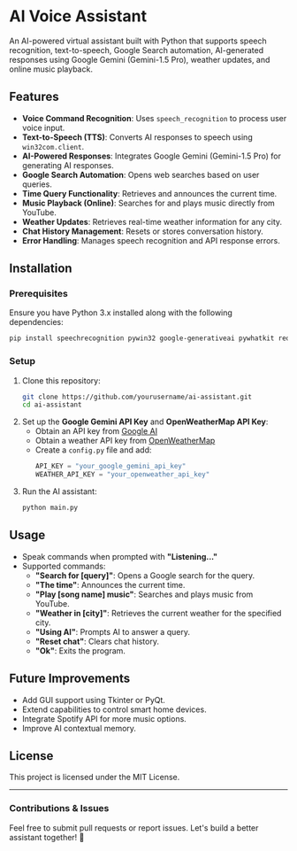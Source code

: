 # AI Voice Assistant

An AI-powered virtual assistant built with Python that supports speech recognition, text-to-speech, Google Search automation, AI-generated responses using Google Gemini (Gemini-1.5 Pro), weather updates, and online music playback.

## Features
- **Voice Command Recognition**: Uses `speech_recognition` to process user voice input.
- **Text-to-Speech (TTS)**: Converts AI responses to speech using `win32com.client`.
- **AI-Powered Responses**: Integrates Google Gemini (Gemini-1.5 Pro) for generating AI responses.
- **Google Search Automation**: Opens web searches based on user queries.
- **Time Query Functionality**: Retrieves and announces the current time.
- **Music Playback (Online)**: Searches for and plays music directly from YouTube.
- **Weather Updates**: Retrieves real-time weather information for any city.
- **Chat History Management**: Resets or stores conversation history.
- **Error Handling**: Manages speech recognition and API response errors.

## Installation
### Prerequisites
Ensure you have Python 3.x installed along with the following dependencies:

```sh
pip install speechrecognition pywin32 google-generativeai pywhatkit requests
```

### Setup
1. Clone this repository:
   ```sh
   git clone https://github.com/yourusername/ai-assistant.git
   cd ai-assistant
   ```
2. Set up the **Google Gemini API Key** and **OpenWeatherMap API Key**:
   - Obtain an API key from [Google AI](https://ai.google.com/)
   - Obtain a weather API key from [OpenWeatherMap](https://openweathermap.org/)
   - Create a `config.py` file and add:
     ```python
     API_KEY = "your_google_gemini_api_key"
     WEATHER_API_KEY = "your_openweather_api_key"
     ```
3. Run the AI assistant:
   ```sh
   python main.py
   ```

## Usage
- Speak commands when prompted with **"Listening..."**
- Supported commands:
  - **"Search for [query]"**: Opens a Google search for the query.
  - **"The time"**: Announces the current time.
  - **"Play [song name] music"**: Searches and plays music from YouTube.
  - **"Weather in [city]"**: Retrieves the current weather for the specified city.
  - **"Using AI"**: Prompts AI to answer a query.
  - **"Reset chat"**: Clears chat history.
  - **"Ok"**: Exits the program.

## Future Improvements
- Add GUI support using Tkinter or PyQt.
- Extend capabilities to control smart home devices.
- Integrate Spotify API for more music options.
- Improve AI contextual memory.

## License
This project is licensed under the MIT License.

---
### **Contributions & Issues**
Feel free to submit pull requests or report issues. Let's build a better assistant together! 🚀

